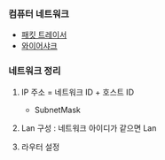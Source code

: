### 컴퓨터 네트워크
- [패킷 트레이서](https://www.computernetworkingnotes.com/ccna-study-guide/download-packet-tracer-for-windows-and-linux.html)
- [와이어샤크](https://www.wireshark.org/)


### 네트워크 정리
1. IP 주소 = 네트워크 ID + 호스트 ID
    - SubnetMask

2. Lan 구성 : 네트워크 아이디가 같으면 Lan

3. 라우터 설정
